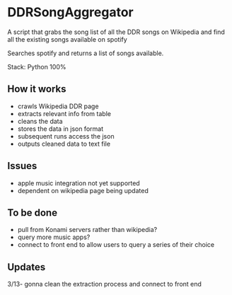 # DDRSongAggregator
A script that grabs the song list of all the DDR songs on Wikipedia and find all the existing songs available on spotify

Searches spotify and returns a list of songs available.

Stack: Python 100%

## How it works

- crawls Wikipedia DDR page
- extracts relevant info from table
- cleans the data
- stores the data in json format
- subsequent runs access the json
- outputs cleaned data to text file

## Issues

- apple music integration not yet supported
- dependent on wikipedia page being updated

## To be done

- pull from Konami servers rather than wikipedia? 
- query more music apps?
- connect to front end to allow users to query a series of their choice

## Updates
3/13- gonna clean the extraction process and connect to front end
